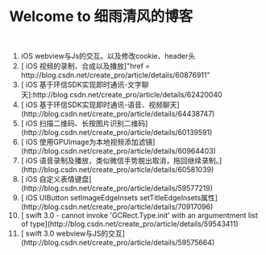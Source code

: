 # Welcome to 细雨清风的博客

<br>

<ol>
<li>iOS webview与Js的交互。以及修改cookie、header头 <href = http://blog.csdn.net/create_pro/article/details/60140245></li>
<li>[ iOS 视频的录制、合成以及播放]"href = http://blog.csdn.net/create_pro/article/details/60876911"</li>
<li>[ iOS 基于环信SDK实现即时通讯-文字聊天]:http://blog.csdn.net/create_pro/article/details/62420040</li>
<li>[ iOS 基于环信SDK实现即时通讯-语音、视频聊天](http://blog.csdn.net/create_pro/article/details/64438747)</li>
<li>[ iOS 扫描二维码、长按图片识别二维码](http://blog.csdn.net/create_pro/article/details/60139591)</li>
<li>[ iOS 使用GPUImage为本地视频添加滤镜](http://blog.csdn.net/create_pro/article/details/60964403)</li>
<li>[ iOS 语音录制及播放，类似微信手势脱出取消，拖回继续录制。](http://blog.csdn.net/create_pro/article/details/60581039)</li>
<li>[ iOS 自定义表情键盘](http://blog.csdn.net/create_pro/article/details/59577219)</li>
<li>[ iOS UIButton setImageEdgeInsets setTitleEdgeInsets属性](http://blog.csdn.net/create_pro/article/details/70917096)</li>
<li>[ swift 3.0 - cannot invoke 'GCRect.Type.init' with an argumentment list of type](http://blog.csdn.net/create_pro/article/details/59543411)</li>
<li>[ swift 3.0 webview与JS的交互](http://blog.csdn.net/create_pro/article/details/59575664)</li>
</ol>

